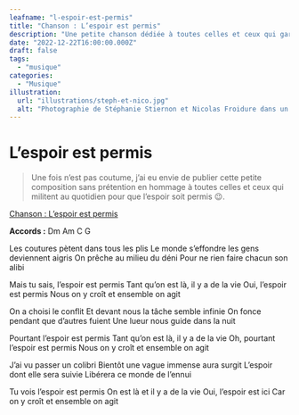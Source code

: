 ```yaml
---
leafname: "l-espoir-est-permis"
title: "Chanson : L’espoir est permis"
description: "Une petite chanson dédiée à toutes celles et ceux qui gardent l’espoir d’un monde durable et solidaire."
date: "2022-12-22T16:00:00.000Z"
draft: false
tags:
  - "musique"
categories:
  - "Musique"
illustration:
  url: "illustrations/steph-et-nico.jpg"
  alt: "Photographie de Stéphanie Stiernon et Nicolas Froidure dans un pré"
---
```


# L’espoir est permis

> Une fois n’est pas coutume, j’ai eu envie de publier cette petite composition sans prétention en hommage à toutes celles et ceux qui militent au quotidien pour que l’espoir soit permis 😉.

[Chanson : L’espoir est permis](./music/L'espoir%20est%20permis.ogg "🎧 Écouter le titre")

**Accords :** Dm Am C G

Les coutures pètent dans tous les plis
Le monde s’effondre les gens deviennent aigris
On prêche au milieu du déni
Pour ne rien faire chacun son alibi

Mais tu sais, l’espoir est permis
Tant qu’on est là, il y a de la vie
Oui, l’espoir est permis
Nous on y croît et ensemble on agit

On a choisi le conflit
Et devant nous la tâche semble infinie
On fonce pendant que d’autres fuient
Une lueur nous guide dans la nuit

Pourtant l’espoir est permis
Tant qu’on est là, il y a de la vie
Oh, pourtant l’espoir est permis
Nous on y croît et ensemble on agit

J’ai vu passer un colibri
Bientôt une vague immense aura surgit
L’espoir dont elle sera suivie
Libérera ce monde de l’ennui

Tu vois l’espoir est permis
On est là et il y a de la vie
Oui, l’espoir est ici
Car on y croît et ensemble on agit
